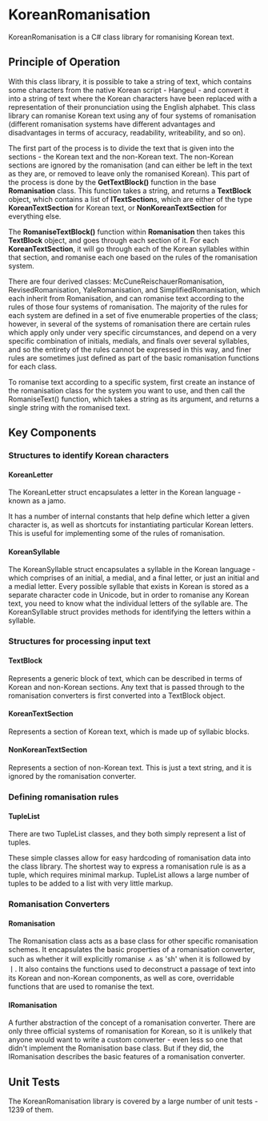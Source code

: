 ﻿KoreanRomanisation
==================

KoreanRomanisation is a C# class library for romanising Korean text.

## Principle of Operation

With this class library, it is possible to take a string of text, which contains some characters from the native Korean script - Hangeul - and convert it 
into a string of text where the Korean characters have been replaced with a representation of their pronunciation using the English alphabet. This class library
can romanise Korean text using any of four systems of romanisation (different romanisation systems have different advantages and disadvantages in terms of accuracy,
readability, writeability, and so on).

The first part of the process is to divide the text that is given into the sections - the Korean text and the non-Korean text. The non-Korean sections are ignored by 
the romanisation (and can either be left in the text as they are, or removed to leave only the romanised Korean). This part of the process
is done by the **GetTextBlock()** function in the base **Romanisation** class. This function takes a string, and returns a **TextBlock** object, which contains a list of **ITextSection**s, 
which are either of the type **KoreanTextSection** for Korean text, or **NonKoreanTextSection** for everything else.

The **RomaniseTextBlock()** function within **Romanisation** then takes this **TextBlock** object, and goes through each section of it. For each **KoreanTextSection**, it will go through each 
of the Korean syllables within that section, and romanise each one based on the rules of the romanisation system.

There are four derived classes: McCuneReischauerRomanisation, RevisedRomanisation, YaleRomanisation, and SimplifiedRomanisation, which each inherit from Romanisation, and can
romanise text according to the rules of those four systems of romanisation. The majority of the rules for each system are defined in a set of five enumerable properties of the class;
however, in several of the systems of romanisation there are certain rules which apply only under very specific circumstances, and depend on a very specific combination of initials, 
medials, and finals over several syllables, and so the entirety of the rules cannot be expressed in this way, and finer rules are sometimes just defined as part of the 
basic romanisation functions for each class.

To romanise text according to a specific system, first create an instance of the romanisation class for the system you want to use, and then call the RomaniseText() function, which
takes a string as its argument, and returns a single string with the romanised text.

## Key Components

### Structures to identify Korean characters

#### KoreanLetter

The KoreanLetter struct encapsulates a letter in the Korean language - known as a jamo.

It has a number of internal constants that help define which letter a given character is, as well as shortcuts for instantiating particular Korean letters.
This is useful for implementing some of the rules of romanisation.

#### KoreanSyllable

The KoreanSyllable struct encapsulates a syllable in the Korean language - which comprises of an initial, a medial, and a final letter, or just an initial and a medial letter.
Every possible syllable that exists in Korean is stored as a separate character code in Unicode, but in order to romanise any Korean text, you need to know what the
individual letters of the syllable are. The KoreanSyllable struct provides methods for identifying the letters within a syllable.

### Structures for processing input text

#### TextBlock

Represents a generic block of text, which can be described in terms of Korean and non-Korean sections. Any text that is passed through to the romanisation converters is first
converted into a TextBlock object.

#### KoreanTextSection

Represents a section of Korean text, which is made up of syllabic blocks.

#### NonKoreanTextSection

Represents a section of non-Korean text. This is just a text string, and it is ignored by the romanisation converter.

### Defining romanisation rules

#### TupleList

There are two TupleList classes, and they both simply represent a list of tuples.

These simple classes allow for easy hardcoding of romanisation data into the class library. The shortest way to express a romanisation rule is as a tuple, which requires
minimal markup. TupleList allows a large number of tuples to be added to a list with very little markup.

### Romanisation Converters

#### Romanisation

The Romanisation class acts as a base class for other specific romanisation schemes. It encapsulates the basic properties of a romanisation converter, such as whether it will
explicitly romanise ㅅ as 'sh' when it is followed by ㅣ. It also contains the functions used to deconstruct a passage of text into its Korean and non-Korean components, 
as well as core, overridable functions that are used to romanise the text.

#### IRomanisation

A further abstraction of the concept of a romanisation converter. There are only three official systems of romanisation for Korean, so it is unlikely that anyone would want
to write a custom converter - even less so one that didn't implement the Romanisation base class. But if they did, the IRomanisation describes the basic features of a
romanisation converter.

## Unit Tests

The KoreanRomanisation library is covered by a large number of unit tests - 1239 of them.